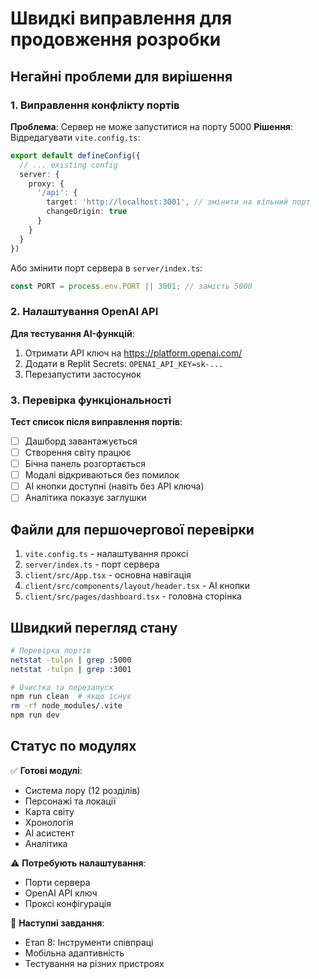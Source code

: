 # Швидкі виправлення для продовження розробки

## Негайні проблеми для вирішення

### 1. Виправлення конфлікту портів
**Проблема**: Сервер не може запуститися на порту 5000
**Рішення**: Відредагувати `vite.config.ts`:

```typescript
export default defineConfig({
  // ... existing config
  server: {
    proxy: {
      '/api': {
        target: 'http://localhost:3001', // змінити на вільний порт
        changeOrigin: true
      }
    }
  }
})
```

Або змінити порт сервера в `server/index.ts`:
```typescript
const PORT = process.env.PORT || 3001; // замість 5000
```

### 2. Налаштування OpenAI API
**Для тестування AI-функцій**:
1. Отримати API ключ на https://platform.openai.com/
2. Додати в Replit Secrets: `OPENAI_API_KEY=sk-...`
3. Перезапустити застосунок

### 3. Перевірка функціональності
**Тест список після виправлення портів**:
- [ ] Дашборд завантажується
- [ ] Створення світу працює
- [ ] Бічна панель розгортається
- [ ] Модалі відкриваються без помилок
- [ ] AI кнопки доступні (навіть без API ключа)
- [ ] Аналітика показує заглушки

## Файли для першочергової перевірки

1. `vite.config.ts` - налаштування проксі
2. `server/index.ts` - порт сервера
3. `client/src/App.tsx` - основна навігація
4. `client/src/components/layout/header.tsx` - AI кнопки
5. `client/src/pages/dashboard.tsx` - головна сторінка

## Швидкий перегляд стану

```bash
# Перевірка портів
netstat -tulpn | grep :5000
netstat -tulpn | grep :3001

# Очистка та перезапуск
npm run clean  # якщо існує
rm -rf node_modules/.vite
npm run dev
```

## Статус по модулях

✅ **Готові модулі**:
- Система лору (12 розділів)
- Персонажі та локації
- Карта світу
- Хронологія
- AI асистент
- Аналітика

⚠️ **Потребують налаштування**:
- Порти сервера
- OpenAI API ключ
- Проксі конфігурація

🔄 **Наступні завдання**:
- Етап 8: Інструменти співпраці
- Мобільна адаптивність
- Тестування на різних пристроях